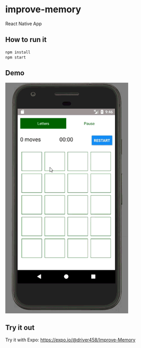# improve-memory
React Native App

## How to run it
    npm install
    npm start
    
## Demo
![gameplay](/demo.gif)

## Try it out
Try it with Expo: https://expo.io/@driver458/Improve-Memory
